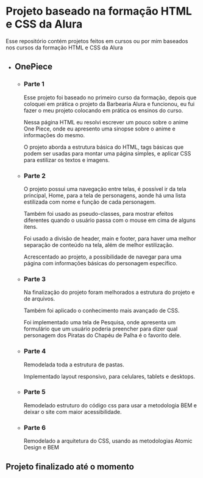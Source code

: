# Projeto baseado na formação HTML e CSS da Alura

Esse repositório contém projetos feitos em cursos ou por mim baseados nos cursos da formação HTML e CSS da Alura

- ## OnePiece
  
    - ### Parte 1
        Esse projeto foi baseado no primeiro curso da formação, depois que coloquei em prática o projeto da Barbearia Alura e funcionou, eu fui fazer o meu projeto colocando em prática os ensinos do curso.
        
        Nessa página HTML eu resolvi escrever um pouco sobre o anime One Piece, onde eu apresento uma sinopse sobre o anime e informações do mesmo.
    
        O projeto aborda a estrutura básica do HTML, tags básicas que podem ser usadas para montar uma página simples, e aplicar CSS para estilizar os textos e imagens.
  
    - ### Parte 2
        O projeto possui uma navegação entre telas, é possível ir da tela principal, Home, para a tela de personagens, aonde há uma lista estilizada com nome e função de cada personagem. 
    
        Também foi usado as pseudo-classes, para mostrar efeitos diferentes quando o usuário passa com o mouse em cima de alguns itens.
    
        Foi usado a divisão de header, main e footer, para haver uma melhor separação de conteúdo na tela, além de melhor estilização.
    
        Acrescentado ao projeto, a possibilidade de navegar para uma página com informações básicas do personagem específico.
      
    - ### Parte 3
        Na finalização do projeto foram melhorados a estrutura do projeto e de arquivos. 
        
        Também foi aplicado o conhecimento mais avançado de CSS.
        
        Foi implementado uma tela de Pesquisa, onde apresenta um formulário que um usuário poderia preencher para dizer qual personagem dos Piratas do Chapéu de Palha é o favorito dele.
      
    - ### Parte 4
        Remodelada toda a estrutura de pastas.
        
        Implementado layout responsivo, para celulares, tablets e desktops.
  
    - ### Parte 5
        Remodelado estruturo do código css para usar a metodologia BEM e deixar o site com maior acessibilidade.

    - ### Parte 6
        Remodelado a arquitetura do CSS, usando as metodologias Atomic Design e BEM
  
## **Projeto finalizado até o momento**
